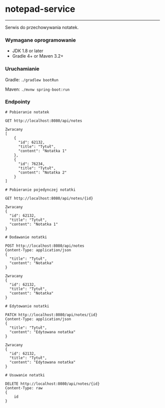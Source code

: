 # notepad-service
----
Serwis do przechowywania notatek.

### Wymagane oprogramowanie
* JDK 1.8 or later
* Gradle 4+ or Maven 3.2+


### Uruchamianie
Gradle: `./gradlew bootRun`

Maven: `./mvnw spring-boot:run`

### Endpointy
```
# Pobieranie notatek

GET http://localhost:8080/api/notes

Zwracany
[
    {
      "id": 62132,
      "title": "Tytuł",
      "content": "Notatka 1"
    },
    {
      "id": 76234,
      "title": "Tytuł",
      "content": "Notatka 2"
    }
]

# Pobieranie pojedynczej notatki

GET http://localhost:8080/api/notes/{id}

Zwracany
{
  "id": 62132,
  "title": "Tytuł",
  "content": "Notatka 1"
}

# Dodawanie notatki

POST http://localhost:8080/api/notes
Content-Type: application/json
{
  "title": "Tytuł",
  "content": "Notatka"
}

Zwracany
{
  "id": 62132,
  "title": "Tytuł",
  "content": "Notatka"
}

# Edytowanie notatki

PATCH http://localhost:8080/api/notes/{id}
Content-Type: application/json
{
  "title": "Tytuł",
  "content": "Edytowana notatka"
}

Zwracany
{
  "id": 62132,
  "title": "Tytuł",
  "content": "Edytowana notatka"
}

# Usuwanie notatki

DELETE http://localhost:8080/api/notes/{id}
Content-Type: raw
{
    id
}

```